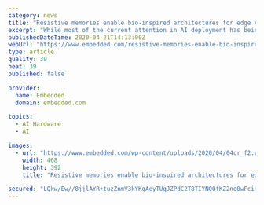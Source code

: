 ```yaml
---
category: news
title: "Resistive memories enable bio-inspired architectures for edge AI"
excerpt: "While most of the current attention in AI deployment has being directed to implementation of Deep Learning algorithms in large conventional computing system, the impact on device and circuit technology has been mixed. While advanced standard CMOS technology has been used to develop GPU and specific circuit accelerators, there has been no real ..."
publishedDateTime: 2020-04-21T14:13:00Z
webUrl: "https://www.embedded.com/resistive-memories-enable-bio-inspired-architectures-for-edge-ai/"
type: article
quality: 39
heat: 39
published: false

provider:
  name: Embedded
  domain: embedded.com

topics:
  - AI Hardware
  - AI

images:
  - url: "https://www.embedded.com/wp-content/uploads/2020/04/04cr_f2.png"
    width: 468
    height: 392
    title: "Resistive memories enable bio-inspired architectures for edge AI"

secured: "LQkw/Ew//8jjlAYR+tuzZnmV3kYKqAeyTUgJZPdC2T8TIYNOOfKZ2ne0wFciH7qD/QARODK3RDoS0NVFRLIfy3evbkGQ5yKVUhYtnJx0Q9RlKkI6NuUupcEhRh9hAVs1RQIQbzDJ5vLL76QOZQ7q6haWr39IL4T5RGrgY7anVd5l97fiQUckN5WCT3fcKb8Ak5ILYJJSv9mSv+U71FqaAxf6seLChsSYn+HPTwyAp82EFORIUI0ai+0GG2CkUxqtnQFaE04eo2KmUl2ZcyebeeYRvcP6++foLWARQnPkVW6uQQVIEqlrTY/RHq/b5PWc;woCzZr3Zt91Ru+T4JH+0+A=="
---
```


